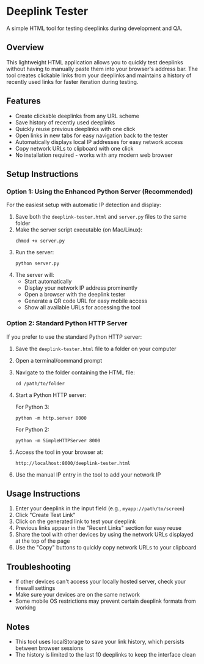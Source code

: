 # Deeplink Tester

A simple HTML tool for testing deeplinks during development and QA.

## Overview

This lightweight HTML application allows you to quickly test deeplinks without having to manually paste them into your browser's address bar. The tool creates clickable links from your deeplinks and maintains a history of recently used links for faster iteration during testing.

## Features

- Create clickable deeplinks from any URL scheme
- Save history of recently used deeplinks
- Quickly reuse previous deeplinks with one click
- Open links in new tabs for easy navigation back to the tester
- Automatically displays local IP addresses for easy network access
- Copy network URLs to clipboard with one click
- No installation required - works with any modern web browser

## Setup Instructions

### Option 1: Using the Enhanced Python Server (Recommended)

For the easiest setup with automatic IP detection and display:

1. Save both the `deeplink-tester.html` and `server.py` files to the same folder
2. Make the server script executable (on Mac/Linux):
   ```
   chmod +x server.py
   ```
3. Run the server:
   ```
   python server.py
   ```
4. The server will:
   - Start automatically
   - Display your network IP address prominently
   - Open a browser with the deeplink tester
   - Generate a QR code URL for easy mobile access
   - Show all available URLs for accessing the tool

### Option 2: Standard Python HTTP Server

If you prefer to use the standard Python HTTP server:

1. Save the `deeplink-tester.html` file to a folder on your computer
2. Open a terminal/command prompt
3. Navigate to the folder containing the HTML file:
   ```
   cd /path/to/folder
   ```
4. Start a Python HTTP server:

   For Python 3:
   ```
   python -m http.server 8000
   ```

   For Python 2:
   ```
   python -m SimpleHTTPServer 8000
   ```
5. Access the tool in your browser at:
   ```
   http://localhost:8000/deeplink-tester.html
   ```
6. Use the manual IP entry in the tool to add your network IP

## Usage Instructions

1. Enter your deeplink in the input field (e.g., `myapp://path/to/screen`)
2. Click "Create Test Link"
3. Click on the generated link to test your deeplink
4. Previous links appear in the "Recent Links" section for easy reuse
5. Share the tool with other devices by using the network URLs displayed at the top of the page
6. Use the "Copy" buttons to quickly copy network URLs to your clipboard

## Troubleshooting

- If other devices can't access your locally hosted server, check your firewall settings
- Make sure your devices are on the same network
- Some mobile OS restrictions may prevent certain deeplink formats from working

## Notes

- This tool uses localStorage to save your link history, which persists between browser sessions
- The history is limited to the last 10 deeplinks to keep the interface clean
